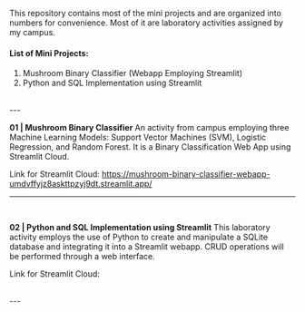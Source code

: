 This repository contains most of the mini projects and are organized into numbers for convenience. Most of it are laboratory activities assigned by my campus.

#### List of Mini Projects:
1. Mushroom Binary Classifier (Webapp Employing Streamlit)
2. Python and SQL Implementation using Streamlit

<br>
---  
<br>

**01 | Mushroom Binary Classifier**
An activity from campus employing three Machine Learning Models: Support Vector Machines (SVM), Logistic Regression, and Random Forest. It is a Binary Classification Web App using Streamlit Cloud.

Link for Streamlit Cloud: https://mushroom-binary-classifier-webapp-umdvffyjz8askttpzyj9dt.streamlit.app/

---   
<br>

**02 | Python and SQL Implementation using Streamlit**
This laboratory activity employs the use of Python to create and manipulate a SQLite database and integrating it into a Streamlit webapp. CRUD operations will be performed through a web interface.

Link for Streamlit Cloud: 


<br>
---   
